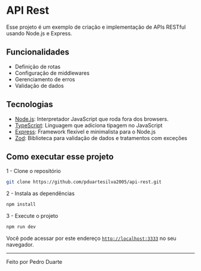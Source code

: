 # API Rest

Esse projeto é um exemplo de criação e implementação de APIs RESTful usando Node.js e Express.

## Funcionalidades

- Definição de rotas
- Configuração de middlewares
- Gerenciamento de erros
- Validação de dados

## Tecnologias

- [Node.js](https://nodejs.org/en/): Interpretador JavaScript que roda fora dos browsers.
- [TypeScript](https://www.typescriptlang.org/): Linguagem que adiciona tipagem no JavaScript
- [Express](https://expressjs.com/pt-br/): Framework flexível e minimalista para o Node.js
- [Zod](https://zod.dev/): Biblioteca para validação de dados e tratamentos com exceções

## Como executar esse projeto

1 - Clone o repositório

```bash
git clone https://github.com/pduartesilva2005/api-rest.git
```

2 - Instala as dependências

```bash
npm install
```

3 - Execute o projeto

```bash
npm run dev
```

Você pode acessar por este endereço [`http://localhost:3333`](http://localhost:3333) no seu navegador.

---

Feito por Pedro Duarte
